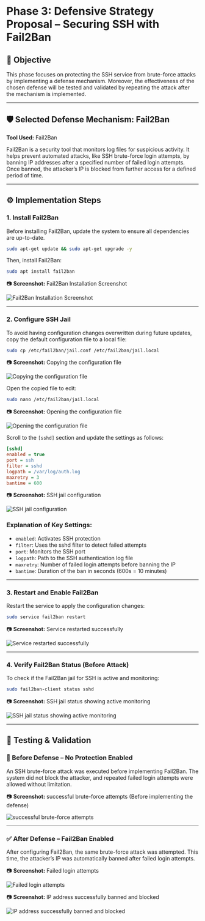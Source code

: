 # Phase 3: Defensive Strategy Proposal – Securing SSH with Fail2Ban

## 📌 Objective

This phase focuses on protecting the SSH service from brute-force attacks by implementing a defense mechanism. Moreover, the effectiveness of the chosen defense will be tested and validated by repeating the attack after the mechanism is implemented.

---

## 🛡️ Selected Defense Mechanism: Fail2Ban

**Tool Used:** Fail2Ban

Fail2Ban is a security tool that monitors log files for suspicious activity. It helps prevent automated attacks, like SSH brute-force login attempts, by banning IP addresses after a specified number of failed login attempts. Once banned, the attacker’s IP is blocked from further access for a defined period of time.

---

## ⚙️ Implementation Steps

### 1. Install Fail2Ban

Before installing Fail2Ban, update the system to ensure all dependencies are up-to-date.

```bash
sudo apt-get update && sudo apt-get upgrade -y
```

Then, install Fail2Ban:

```bash
sudo apt install fail2ban
```

📷 **Screenshot:** Fail2Ban Installation Screenshot

![Fail2Ban Installation Screenshot](https://github.com/jalsayid/Security-project/blob/a8eee4dd43cdfb4b6324600158eaad5f88705391/Phase3/screenshots/1-%20install%20Fail2ban.png)


---

### 2. Configure SSH Jail

To avoid having configuration changes overwritten during future updates, copy the default configuration file to a local file:

```bash
sudo cp /etc/fail2ban/jail.conf /etc/fail2ban/jail.local
```

📷 **Screenshot:** Copying the configuration file

![Copying the configuration file](https://github.com/jalsayid/Security-project/blob/a8eee4dd43cdfb4b6324600158eaad5f88705391/Phase3/screenshots/2-%20create%20a%20local%20copy%20of%20the%20configuration%20file.png)


Open the copied file to edit:

```bash
sudo nano /etc/fail2ban/jail.local
```

📷 **Screenshot:** Opening the configuration file

![Opening the configuration file](https://github.com/jalsayid/Security-project/blob/a8eee4dd43cdfb4b6324600158eaad5f88705391/Phase3/screenshots/3-%20Opening%20the%20configuration%20file.png)


Scroll to the `[sshd]` section and update the settings as follows:

```ini
[sshd]
enabled = true
port = ssh
filter = sshd
logpath = /var/log/auth.log
maxretry = 3
bantime = 600
```

📷 **Screenshot:** SSH jail configuration

![SSH jail configuration](https://github.com/jalsayid/Security-project/blob/a8eee4dd43cdfb4b6324600158eaad5f88705391/Phase3/screenshots/4-%20SSH%20jail%20configuration.png)


### Explanation of Key Settings:
- `enabled`: Activates SSH protection
- `filter`: Uses the sshd filter to detect failed attempts
- `port`: Monitors the SSH port
- `logpath`: Path to the SSH authentication log file
- `maxretry`: Number of failed login attempts before banning the IP
- `bantime`: Duration of the ban in seconds (600s = 10 minutes)

---

### 3. Restart and Enable Fail2Ban

Restart the service to apply the configuration changes:

```bash
sudo service fail2ban restart
```

📷 **Screenshot:** Service restarted successfully

![Service restarted successfully](https://github.com/jalsayid/Security-project/blob/10d0b3024f0da7590070cb69067245178786bce5/Phase3/screenshots/5-%20Service%20restarted%20successfully.png)


---

### 4. Verify Fail2Ban Status (Before Attack)

To check if the Fail2Ban jail for SSH is active and monitoring:

```bash
sudo fail2ban-client status sshd
```

📷 **Screenshot:** SSH jail status showing active monitoring

![SSH jail status showing active monitoring](https://github.com/jalsayid/Security-project/blob/bb7a2de3cb2df65feeef8bff98849766469cc07a/Phase3/screenshots/6-%20Verify%20Fail2Ban%20Status%20before%20the%20attack.png)


---

## 🔎 Testing & Validation

### 🚫 Before Defense – No Protection Enabled

An SSH brute-force attack was executed before implementing Fail2Ban. The system did not block the attacker, and repeated failed login attempts were allowed without limitation.

📷 **Screenshot:** successful brute-force attempts (Before implementing the defense)

![successful brute-force attempts](https://github.com/jalsayid/Security-project/blob/b978ffc84ec3268c87ae3c92f3e245b3f5744643/Phase3/screenshots/7-%20successful%20brute-force%20attempts%20(before%20defense).png)


---

### ✅ After Defense – Fail2Ban Enabled

After configuring Fail2Ban, the same brute-force attack was attempted. This time, the attacker’s IP was automatically banned after failed login attempts.

📷 **Screenshot:** Failed login attempts  

![Failed login attempts](https://github.com/jalsayid/Security-project/blob/787d80aac202830d445e59588daca8667d176aec/Phase3/screenshots/8%20-%20Failed%20login%20attempts%20(After%20defense).png)

📷 **Screenshot:** IP address successfully banned and blocked

![IP address successfully banned and blocked](https://github.com/jalsayid/Security-project/blob/a1d24e013f1aa14396684499ca47376491c6efad/Phase3/screenshots/9-%20SSH%20jail%20status%20showing%20IP%20address%20successfully%20banned%20and%20blocked.png)

